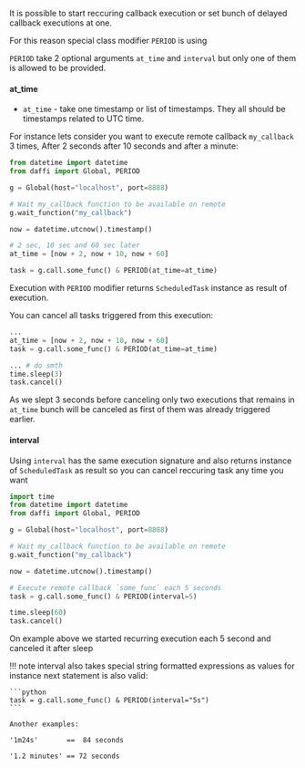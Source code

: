 It is possible to start reccuring callback execution or set bunch of delayed callback executions at one.

For this reason special class modifier `PERIOD` is using

`PERIOD` take 2 optional arguments `at_time` and `interval` but only one of them is allowed to be provided.

#### at_time

- `at_time` - take one timestamp or list of timestamps. They all should be timestamps related to UTC time.

For instance lets consider you want to execute remote callback `my_callback` 3 times, After 2 seconds after 10 seconds and after a minute:

```python
from datetime import datetime
from daffi import Global, PERIOD

g = Global(host="localhost", port=8888)

# Wait my_callback function to be available on remote
g.wait_function("my_callback")

now = datetime.utcnow().timestamp()

# 2 sec, 10 sec and 60 sec later
at_time = [now + 2, now + 10, now + 60]

task = g.call.some_func() & PERIOD(at_time=at_time)
```

Execution with `PERIOD` modifier returns `ScheduledTask` instance as result of execution.

You can cancel all tasks triggered from this execution:
```python
...
at_time = [now + 2, now + 10, now + 60]
task = g.call.some_func() & PERIOD(at_time=at_time)

... # do smth
time.sleep(3)
task.cancel()
```

As we slept 3 seconds before canceling only two executions that remains in `at_time` bunch will be canceled as first of them was already triggered earlier.

#### interval

Using `interval` has the same execution signature and also returns instance of `ScheduledTask` as result so you can cancel reccuring task any time you want

```python
import time
from datetime import datetime
from daffi import Global, PERIOD

g = Global(host="localhost", port=8888)

# Wait my_callback function to be available on remote
g.wait_function("my_callback")

now = datetime.utcnow().timestamp()

# Execute remote callback `some_func` each 5 seconds
task = g.call.some_func() & PERIOD(interval=5)

time.sleep(60)
task.cancel()
```

On example above we started recurring execution each 5 second and canceled it after sleep

!!! note
    interval also takes special string formatted expressions as values
    for instance next statement is also valid:
    
    ```python
    task = g.call.some_func() & PERIOD(interval="5s")
    ```
    
    Another examples:
    
    '1m24s'       ==  84 seconds
    
    '1.2 minutes' == 72 seconds
